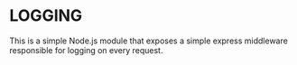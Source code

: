 # LOGGING
This is a simple Node.js module that exposes a simple express middleware responsible for logging on every request.

##

